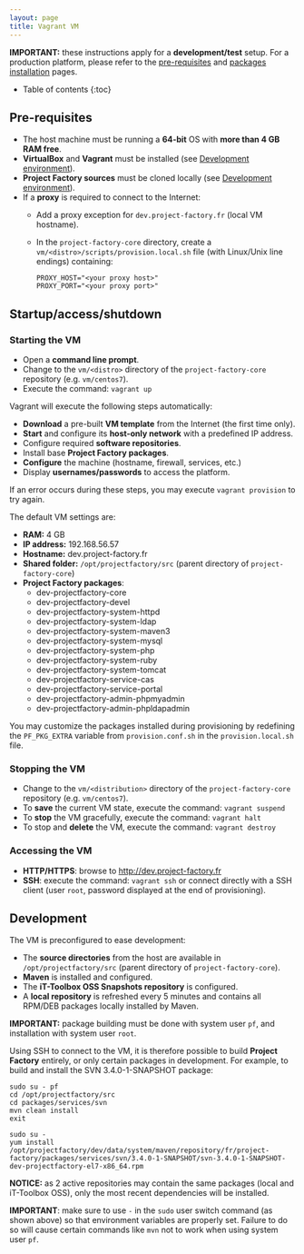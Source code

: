 ```yaml
---
layout: page
title: Vagrant VM
---
```


**IMPORTANT:** these instructions apply for a **development/test** setup.
For a production platform, please refer to the [pre-requisites](../install/prereqs.html) and [packages installation](../install/packages.html) pages.

- Table of contents
{:toc}

## Pre-requisites

-   The host machine must be running a **64-bit** OS with **more than 4 GB RAM free**.
-   **VirtualBox** and **Vagrant** must be installed (see [Development environment](env.html)).
-   **Project Factory sources** must be cloned locally (see [Development environment](env.html)).
-   If a **proxy** is required to connect to the Internet:
    -   Add a proxy exception for `dev.project-factory.fr` (local VM hostname).
    -   In the `project-factory-core` directory, create a `vm/<distro>/scripts/provision.local.sh` file (with Linux/Unix line endings) containing:

            PROXY_HOST="<your proxy host>"
            PROXY_PORT="<your proxy port>"

## Startup/access/shutdown

### Starting the VM

-   Open a **command line prompt**.
-   Change to the `vm/<distro>` directory of the `project-factory-core` repository (e.g. `vm/centos7`).
-   Execute the command: `vagrant up`

Vagrant will execute the following steps automatically:

-   **Download** a pre-built **VM template** from the Internet (the first time only).
-   **Start** and configure its **host-only network** with a predefined IP address.
-   Configure required **software repositories**.
-   Install base **Project Factory packages**.
-   **Configure** the machine (hostname, firewall, services, etc.)
-   Display **usernames/passwords** to access the platform.

If an error occurs during these steps, you may execute `vagrant provision` to try again.

The default VM settings are:

-   **RAM:** 4 GB
-   **IP address:** 192.168.56.57
-   **Hostname:** dev.project-factory.fr
-   **Shared folder:** `/opt/projectfactory/src` (parent directory of `project-factory-core`)
-   **Project Factory packages**:
    -   dev-projectfactory-core
    -   dev-projectfactory-devel
    -   dev-projectfactory-system-httpd
    -   dev-projectfactory-system-ldap
    -   dev-projectfactory-system-maven3
    -   dev-projectfactory-system-mysql
    -   dev-projectfactory-system-php
    -   dev-projectfactory-system-ruby
    -   dev-projectfactory-system-tomcat
    -   dev-projectfactory-service-cas
    -   dev-projectfactory-service-portal
    -   dev-projectfactory-admin-phpmyadmin
    -   dev-projectfactory-admin-phpldapadmin

You may customize the packages installed during provisioning by redefining the `PF_PKG_EXTRA` variable from `provision.conf.sh` in the `provision.local.sh` file.

### Stopping the VM

-   Change to the `vm/<distribution>` directory of the `project-factory-core` repository (e.g. `vm/centos7`).
-   To **save** the current VM state, execute the command: `vagrant suspend`
-   To **stop** the VM gracefully, execute the command: `vagrant halt`
-   To stop and **delete** the VM, execute the command: `vagrant destroy`

### Accessing the VM

-   **HTTP/HTTPS**: browse to <http://dev.project-factory.fr>
-   **SSH**: execute the command: `vagrant ssh` or connect directly with a SSH client (user `root`, password displayed at the end of provisioning).

## Development

The VM is preconfigured to ease development:

-   The **source directories** from the host are available in `/opt/projectfactory/src` (parent directory of `project-factory-core`).
-   **Maven** is installed and configured.
-   The **iT-Toolbox OSS Snapshots repository** is configured.
-   A **local repository** is refreshed every 5 minutes and contains all RPM/DEB packages locally installed by Maven.

**IMPORTANT:** package building must be done with system user `pf`, and installation with system user `root`.

Using SSH to connect to the VM, it is therefore possible to build **Project Factory** entirely, or only certain packages in development.
For example, to build and install the SVN 3.4.0-1-SNAPSHOT package:

    sudo su - pf
    cd /opt/projectfactory/src
    cd packages/services/svn
    mvn clean install
    exit

    sudo su -
    yum install /opt/projectfactory/dev/data/system/maven/repository/fr/project-factory/packages/services/svn/3.4.0-1-SNAPSHOT/svn-3.4.0-1-SNAPSHOT-dev-projectfactory-el7-x86_64.rpm

**NOTICE:** as 2 active repositories may contain the same packages (local and iT-Toolbox OSS), only the most recent dependencies will be installed.

**IMPORTANT**: make sure to use `-` in the `sudo` user switch command (as shown above) so that environment variables are properly set.
Failure to do so will cause certain commands like `mvn` not to work when using system user `pf`.
